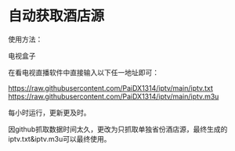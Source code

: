 # 自动获取酒店源 #

  使用方法：
  
  电视盒子

  在看电视直播软件中直接输入以下任一地址即可：
  
  https://raw.githubusercontent.com/PaiDX1314/iptv/main/iptv.txt
  https://raw.githubusercontent.com/PaiDX1314/iptv/main/iptv.m3u
  
  每小时运行，更新更及时。

  因github抓取数据时间太久，更改为只抓取单独省份酒店源，最终生成的iptv.txt&iptv.m3u可以最终使用。
  

